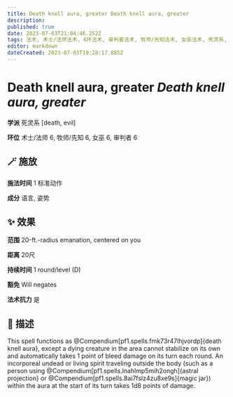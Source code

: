 ```yaml
---
title: Death knell aura, greater Death knell aura, greater
description: 
published: true
date: 2023-07-03T21:04:46.252Z
tags: 法术, 术士/法师法术, 6环法术, 审判者法术, 牧师/先知法术, 女巫法术, 死灵系, evil, death
editor: markdown
dateCreated: 2023-07-03T19:28:17.085Z
---
```


# **Death knell aura, greater** *Death knell aura, greater*

**学派** 死灵系 \[death, evil\] 

**环位** 术士/法师 6, 牧师/先知 6, 女巫 6, 审判者 6

## 🪄 施放

**施法时间** 1 标准动作

**成分** 语言, 姿势

## ✨ 效果  

**范围** 20-ft.-radius emanation, centered on you

**距离** 20尺  

**持续时间** 1 round/level (D) 

**豁免** Will negates

**法术抗力** 是

## 📖 描述

This spell functions as @Compendium[pf1.spells.fmk73r47lhjvordp]{death knell aura}, except a dying creature in the area cannot stabilize on its own and automatically takes 1 point of bleed damage on its turn each round. An incorporeal undead or living spirit traveling outside the body (such as a person using @Compendium[pf1.spells.lnahlmp5mih2ongh]{astral projection} or @Compendium[pf1.spells.8ai7fslz4zu8xe9s]{magic jar}) within the aura at the start of its turn takes 1d8 points of damage.
    